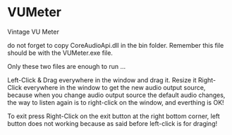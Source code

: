 # VUMeter
Vintage VU Meter

do not forget to copy CoreAudioApi.dll in the bin folder.  Remember this file should be with the VUMeter.exe file.  

Only these two files are enough to run ...

Left-Click & Drag everywhere in the window and drag it.
Resize it
Right-Click everywhere in the window to get the new audio output source, because when you change audio output source the default audio changes, the way to listen again is to right-click on the window, and everthing is OK!

To exit press Right-Click on the exit button at the right bottom corner, left button does not working because as said before left-click is for draging!



